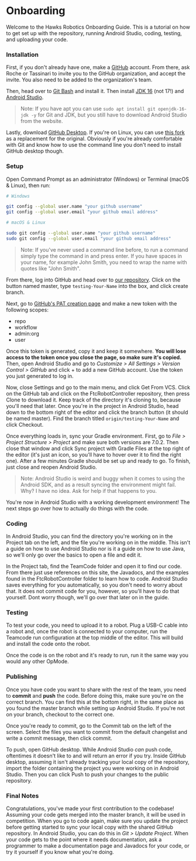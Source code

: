 # Onboarding
Welcome to the Hawks Robotics Onboarding Guide. This is a tutorial on how to get set up with the repository, running Android Studio, coding, testing, and uploading your code.

### Installation
First, if you don't already have one, make a [GitHub](https://github.com) account. From there, ask Roche or Tassinari to invite you to the GitHub organization, and accept the invite. You also need to be added to the organization's team.

Then, head over to [Git Bash](https://git-scm.com/downloads) and install it. Then install [JDK 16](https://www.oracle.com/java/technologies/downloads/) (not 17!) and [Android Studio](https://developer.android.com/studio).

> Note:
> If you have apt you can use `sudo apt install git openjdk-16-jdk -y` for Git and JDK, but you still have to download Android Studio from the website.

Lastly, download [GitHub Desktop](https://desktop.github.com). If you're on Linux, you can use [this fork](https://github.com/shiftkey/desktop/releases) as a replacement for the original. Obviously if you're already comfortable with Git and know how to use the command line you don't need to install GitHub desktop though.

### Setup
Open Command Prompt as an administrator (Windows) or Terminal (macOS & Linux), then run:
```bash
# Windows

git config --global user.name "your github username"
git config --global user.email "your github email address"

# macOS & Linux

sudo git config --global user.name "your github username"
sudo git config --global user.email "your github email address"
``` 
> Note:
> If you've never used a command line before, to run a command simply type the command in and press enter. If you have spaces in your name, for example John Smith, you need to wrap the name with quotes like "John Smith".

From there, log into GitHub and head over to [our repository](https://github.com/xaverianteamrobotics/ftcrobotcontroller). Click on the button named master, type `testing-Your-Name` into the box, and click create branch.

Next, go to [GitHub's PAT creation page](https://github.com/settings/tokens/new) and make a new token with the following scopes:
* repo
* workflow
* admin:org
* user

Once this token is generated, copy it and keep it somewhere. **You will lose access to the token once you close the page, so make sure it's copied.** Then, open Android Studio and go to *Customize > All Settings > Version Control > GitHub* and click + to add a new GitHub account. Use the token you just generated to log in.

Now, close Settings and go to the main menu, and click Get From VCS. Click on the GitHub tab and click on the FtcRobotController repository, then press Clone to download it. Keep track of the directory it's cloning to, because you'll need that later. Once you're in the project in Android Studio, head down to the bottom right of the editor and click the branch button (it should be named master). Find the branch titled `origin/testing-Your-Name` and click Checkout.

Once everything loads in, sync your Gradle environment. First, go to *File > Project Structure > Project* and make sure both versions are 7.0.2. Then close that window and click Sync project with Gradle Files at the top right of the editor (it's just an icon, so you'll have to hover over it to find the right one). After a few minutes Gradle should be set up and ready to go. To finish, just close and reopen Android Studio.

> Note:
> Android Studio is weird and buggy when it comes to using the Android SDK, and as a result syncing the environment might fail. Why? I have no idea. Ask for help if that happens to you.

You're now in Android Studio with a working development environment! The next steps go over how to actually do things with the code.

### Coding
In Android Studio, you can find the directory you're working on in the Project tab on the left, and the file you're working on in the middle. This isn't a guide on how to use Android Studio nor is it a guide on how to use Java, so we'll only go over the basics to open a file and edit it. 

In the Project tab, find the TeamCode folder and open it to find our code. From there just use references on this site, the Javadocs, and the examples found in the FtcRobotController folder to learn how to code. Android Studio saves everything for you automatically, so you don't need to worry about that. It does not commit code for you, however, so you'll have to do that yourself. Dont worry though, we'll go over that later on in the guide.

### Testing
To test your code, you need to upload it to a robot. Plug a USB-C cable into a robot and, once the robot is connected to your computer, run the Teamcode run configuration at the top middle of the editor. This will build and install the code onto the robot. 

Once the code is on the robot and it's ready to run, run it the same way you would any other OpMode.

### Publishing
Once you have code you want to share with the rest of the team, you need to **commit** and **push** the code. Before doing this, make sure you're on the correct branch. You can find this at the bottom right, in the same place as you found the master branch while setting up Android Studio. If you're not on your branch, checkout to the correct one.

Once you're ready to commit, go to the Commit tab on the left of the screen. Select the files you want to commit from the default changelist and write a commit message, then click commit.

To push, open GitHub desktop. While Android Studio *can* push code, oftentimes it doesn't like to and will return an error if you try. Inside GitHub desktop, assuming it isn't already tracking your local copy of the repository, import the folder containing the project you were working on in Android Studio. Then you can click Push to push your changes to the public repository.

### Final Notes
Congratulations, you've made your first contribution to the codebase! Assuming your code gets merged into the master branch, it will be used in competition. When you go to code again, make sure you update the project before getting started to sync your local copy with the shared GitHub repository. In Android Studio, you can do this in *Git > Update Project*. When your code gets to the point where it needs documentation, ask a programmer to make a documentation page and Javadocs for your code, or try it yourself if you know what you're doing.
